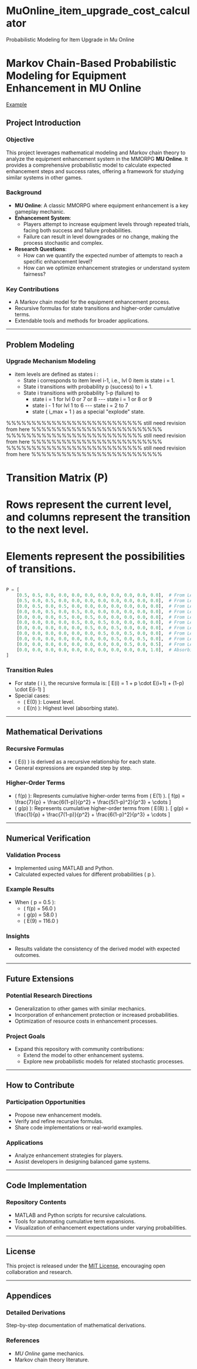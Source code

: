 # MuOnline_item_upgrade_cost_calculator
Probabilistic Modeling for Item Upgrade in Mu Online
# Markov Chain-Based Probabilistic Modeling for Equipment Enhancement in MU Online


[Example](Exemplary_Analysis&Calculation.md)

## Project Introduction
### Objective
This project leverages mathematical modeling and Markov chain theory to analyze the equipment enhancement system in the MMORPG **MU Online**. It provides a comprehensive probabilistic model to calculate expected enhancement steps and success rates, offering a framework for studying similar systems in other games.

### Background
- **MU Online**: A classic MMORPG where equipment enhancement is a key gameplay mechanic.
- **Enhancement System**:
  - Players attempt to increase equipment levels through repeated trials, facing both success and failure probabilities.
  - Failure can result in level downgrades or no change, making the process stochastic and complex.
- **Research Questions**:
  - How can we quantify the expected number of attempts to reach a specific enhancement level?
  - How can we optimize enhancement strategies or understand system fairness?

### Key Contributions
- A Markov chain model for the equipment enhancement process.
- Recursive formulas for state transitions and higher-order cumulative terms.
- Extendable tools and methods for broader applications.

---

## Problem Modeling
### Upgrade Mechanism Modeling
- item levels are defined as states i :
  - State i corresponds to item level i-1, i.e., lvl 0 item is state i = 1.
  - State i transitions with probability p (success) to i + 1.
  - State i transitions with probability 1-p (failure) to 
      - state i = 1 for lvl 0 or 7 or 8 --- state i = 1 or 8 or 9
      - state i - 1 for lvl 1 to 6 --- state i = 2 to 7
      - state ( i_max + 1 ) as a special "explode" state.


        
%%%%%%%%%%%%%%%%%%%%%%%%%%% still need revision from here %%%%%%%%%%%%%%%%%%%%%%%%%%
%%%%%%%%%%%%%%%%%%%%%%%%%%% still need revision from here %%%%%%%%%%%%%%%%%%%%%%%%%%
%%%%%%%%%%%%%%%%%%%%%%%%%%% still need revision from here %%%%%%%%%%%%%%%%%%%%%%%%%%

# Transition Matrix (P)
# Rows represent the current level, and columns represent the transition to the next level.
# Elements represent the possibilities of transitions.
```python

P = [
    [0.5, 0.5, 0.0, 0.0, 0.0, 0.0, 0.0, 0.0, 0.0, 0.0, 0.0],  # From Level 0
    [0.5, 0.0, 0.5, 0.0, 0.0, 0.0, 0.0, 0.0, 0.0, 0.0, 0.0],  # From Level 1
    [0.0, 0.5, 0.0, 0.5, 0.0, 0.0, 0.0, 0.0, 0.0, 0.0, 0.0],  # From Level 2
    [0.0, 0.0, 0.5, 0.0, 0.5, 0.0, 0.0, 0.0, 0.0, 0.0, 0.0],  # From Level 3
    [0.0, 0.0, 0.0, 0.5, 0.0, 0.5, 0.0, 0.0, 0.0, 0.0, 0.0],  # From Level 4
    [0.0, 0.0, 0.0, 0.0, 0.5, 0.0, 0.5, 0.0, 0.0, 0.0, 0.0],  # From Level 5
    [0.0, 0.0, 0.0, 0.0, 0.0, 0.5, 0.0, 0.5, 0.0, 0.0, 0.0],  # From Level 6
    [0.0, 0.0, 0.0, 0.0, 0.0, 0.0, 0.5, 0.0, 0.5, 0.0, 0.0],  # From Level 7
    [0.0, 0.0, 0.0, 0.0, 0.0, 0.0, 0.0, 0.5, 0.0, 0.5, 0.0],  # From Level 8
    [0.0, 0.0, 0.0, 0.0, 0.0, 0.0, 0.0, 0.0, 0.5, 0.0, 0.5],  # From Level 9
    [0.0, 0.0, 0.0, 0.0, 0.0, 0.0, 0.0, 0.0, 0.0, 0.0, 1.0],  # Absorbing State (Level 10)
]
```

### Transition Rules
- For state \( i \), the recursive formula is:
  \[
  E(i) = 1 + p \cdot E(i+1) + (1-p) \cdot E(i-1)
  \]
- Special cases:
  - \( E(0) \): Lowest level.
  - \( E(n) \): Highest level (absorbing state).

---

## Mathematical Derivations
### Recursive Formulas
- \( E(i) \) is derived as a recursive relationship for each state.
- General expressions are expanded step by step.

### Higher-Order Terms
- \( f(p) \): Represents cumulative higher-order terms from \( E(1) \).
  \[
  f(p) = \frac{7}{p} + \frac{6(1-p)}{p^2} + \frac{5(1-p)^2}{p^3} + \cdots
  \]
- \( g(p) \): Represents cumulative higher-order terms from \( E(8) \).
  \[
  g(p) = \frac{1}{p} + \frac{7(1-p)}{p^2} + \frac{6(1-p)^2}{p^3} + \cdots
  \]

---

## Numerical Verification
### Validation Process
- Implemented using MATLAB and Python.
- Calculated expected values for different probabilities \( p \).

### Example Results
- When \( p = 0.5 \):
  - \( f(p) = 56.0 \)
  - \( g(p) = 58.0 \)
  - \( E(9) = 116.0 \)

### Insights
- Results validate the consistency of the derived model with expected outcomes.

---

## Future Extensions
### Potential Research Directions
- Generalization to other games with similar mechanics.
- Incorporation of enhancement protection or increased probabilities.
- Optimization of resource costs in enhancement processes.

### Project Goals
- Expand this repository with community contributions:
  - Extend the model to other enhancement systems.
  - Explore new probabilistic models for related stochastic processes.

---

## How to Contribute
### Participation Opportunities
- Propose new enhancement models.
- Verify and refine recursive formulas.
- Share code implementations or real-world examples.

### Applications
- Analyze enhancement strategies for players.
- Assist developers in designing balanced game systems.

---

## Code Implementation
### Repository Contents
- MATLAB and Python scripts for recursive calculations.
- Tools for automating cumulative term expansions.
- Visualization of enhancement expectations under varying probabilities.

---

## License
This project is released under the [MIT License](https://opensource.org/licenses/MIT), encouraging open collaboration and research.

---

## Appendices
### Detailed Derivations
Step-by-step documentation of mathematical derivations.

### References
- *MU Online* game mechanics.
- Markov chain theory literature.
